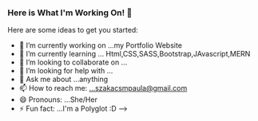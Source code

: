 ### Here is What I'm Working On! 👋



Here are some ideas to get you started:

- 🔭 I’m currently working on ...my Portfolio Website
- 🌱 I’m currently learning ... Html,CSS,SASS,Bootstrap,JAvascript,MERN
- 👯 I’m looking to collaborate on ...
- 🤔 I’m looking for help with ...
- 💬 Ask me about ...anything
- 📫 How to reach me: ...szakacsmpaula@gmail.com
- 😄 Pronouns: ...She/Her
- ⚡ Fun fact: ...I'm a Polyglot :D
-->
